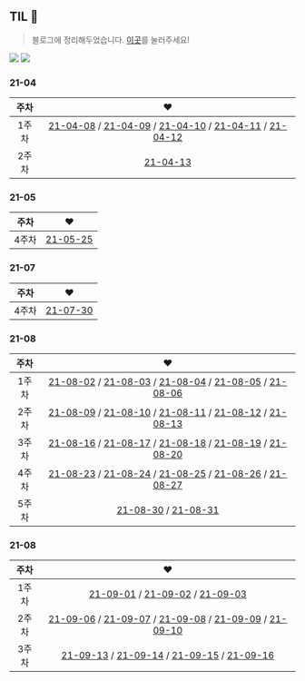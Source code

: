 ## TIL 📝
> 블로그에 정리해두었습니다. [이곳](https://velog.io/@songsong/TIL-Guide)를 눌러주세요!

<img src="https://img.shields.io/badge/React-11B48A?style=flat-square&logo=React&logoColor=white&link=https://ko.reactjs.org/">
<img src="http://img.shields.io/badge/-styled component-DB7093?style=flat-square&logo=styled-components&link=https://styled-components.com/">

### 21-04

|주차|❤|
|:---:|:---:|
|1주차|[21-04-08](https://velog.io/@songsong/2021-04-08-TIL) / [21-04-09](https://velog.io/@songsong/2021-04-09-TIL) / [21-04-10](https://velog.io/@songsong/2021-04-10-TIL) / [21-04-11](https://velog.io/@songsong/2021-04-12-TIL) / [21-04-12](https://velog.io/@songsong/2021-04-12-TIL-q02m9ggy)|
|2주차|[21-04-13](https://velog.io/@songsong/2021-04-13-TIL)|

### 21-05

|주차|❤|
|:---:|:---:|
|4주차|[21-05-25](https://velog.io/@songsong/2021-05-25-TIL)|

### 21-07

|주차|❤|
|:---:|:---:|
|4주차|[21-07-30](https://velog.io/@songsong/TIL-%ED%94%84%EB%A1%9C%EA%B7%B8%EB%9E%98%EB%A8%B8%EC%8A%A4-%EB%8D%B0%EB%B8%8C%EC%BD%94%EC%8A%A4-%ED%94%84%EB%A1%A0%ED%8A%B8%EC%97%94%EB%93%9C-DAY0)|

### 21-08

|주차|❤|
|:---:|:---:|
|1주차|[21-08-02](https://velog.io/@songsong/TIL-DAY1) / [21-08-03](https://velog.io/@songsong/TIL-DAY2) / [21-08-04](https://velog.io/@songsong/TIL-DAY3) / [21-08-05](https://velog.io/@songsong/TIL-DAY4) / [21-08-06](https://velog.io/@songsong/TIL-DAY5)|
|2주차|[21-08-09](https://velog.io/@songsong/TIL-DAY8) / [21-08-10](https://velog.io/@songsong/TIL-DAY9) / [21-08-11](https://velog.io/@songsong/TIL-DAY10) / [21-08-12](https://velog.io/@songsong/TIL-DAY11) / [21-08-13](https://velog.io/@songsong/TIL-DAY12)|
|3주차|[21-08-16](https://velog.io/@songsong/TIL-DAY11-zirrhkny) / [21-08-17](https://velog.io/@songsong/TIL-DAY12-f85ga6o4) / [21-08-18](https://velog.io/@songsong/TIL-DAY13) / [21-08-19](https://velog.io/@songsong/TIL-DAY14) / [21-08-20](https://velog.io/@songsong/%ED%9A%8C%EA%B3%A0%EB%8D%B0%EB%B8%8C%EC%BD%94%EC%8A%A4-%EC%B2%98%EC%9D%8C%EC%93%B0%EB%8A%94-%ED%9A%8C%EA%B3%A0)|
|4주차|[21-08-23](https://velog.io/@songsong/TIL-DAY16) / [21-08-24](https://velog.io/@songsong/TIL-DAY17) / [21-08-25](https://velog.io/@songsong/TIL-DAY18) / [21-08-26](https://velog.io/@songsong/TIL-DAY19) / [21-08-27](https://velog.io/@songsong/TIL-DAY20)|
|5주차|[21-08-30](https://velog.io/@songsong/TIL-DAY21) / [21-08-31](https://velog.io/@songsong/TIL-DAY22)|

### 21-08

|주차|❤|
|:---:|:---:|
|1주차|[21-09-01](https://velog.io/@songsong/TIL-DAY23) / [21-09-02](https://velog.io/@songsong/TIL-DAY24) / [21-09-03](https://velog.io/@songsong/TIL-DAY25)|
|2주차|[21-09-06](https://velog.io/@songsong/TIL-DAY26) / [21-09-07](https://velog.io/@songsong/TIL-DAY27) / [21-09-08](https://velog.io/@songsong/TIL-DAY28) / [21-09-09](https://velog.io/@songsong/TIL-DAY29) / [21-09-10](https://velog.io/@songsong/TIL-DAY30)|
|3주차|[21-09-13](https://velog.io/@songsong/TIL-DAY31) / [21-09-14](https://velog.io/@songsong/TIL-DAY32) / [21-09-15](https://velog.io/@songsong/TIL-DAY33) / [21-09-16](https://velog.io/@songsong/TIL-DAY34)|

